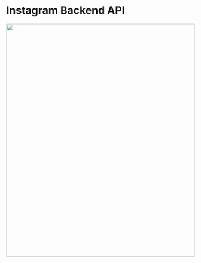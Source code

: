 # Instagram Backend API

<p align="center"><img width=100% height=40% src="https://i.pinimg.com/originals/26/79/cc/2679ccf97df374dc84a60063ac9487d3.jpg"></p>